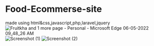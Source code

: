 # Food-Ecommerse-site
made using html&css,javascript,php,laravel,jquery
![Fruitkha and 1 more page - Personal - Microsoft​ Edge 06-05-2022 09_48_26 AM](https://user-images.githubusercontent.com/104709337/167066971-1d91a760-3f13-4aed-ac25-fbca319b9464.png)
![Screenshot (1)](https://user-images.githubusercontent.com/104709337/167067217-4e8ef303-ea02-416c-a2bd-86af5da0d181.png)
![Screenshot (2)](https://user-images.githubusercontent.com/104709337/167067243-379ad3a0-85fa-48ce-b4dd-95a552c16dfd.png)
